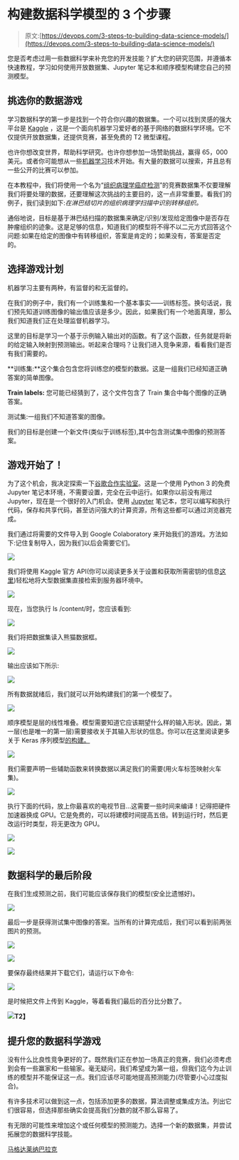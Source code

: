 # 构建数据科学模型的 3 个步骤

> 原文:[https://devops.com/3-steps-to-building-data-science-models/](https://devops.com/3-steps-to-building-data-science-models/)

您是否考虑过用一些数据科学来补充您的开发技能？扩大您的研究范围，并遵循本快速教程，学习如何使用开放数据集、Jupyter 笔记本和顺序模型构建您自己的预测模型。

## **挑选你的数据游戏**

学习数据科学的第一步是找到一个符合你兴趣的数据集。一个可以找到灵感的强大平台是 [Kaggle](https://www.kaggle.com/) ，这是一个面向机器学习爱好者的基于网络的数据科学环境。它不仅提供开放数据集，还提供竞赛，甚至免费的 T2 微型课程。

也许你想改变世界，帮助科学研究。也许你想参加一场赞助挑战，赢得 65，000 美元。或者你可能想从一些[机器学习](https://devops.com/developing-simple-and-stable-machine-learning-models/)技术开始。有大量的数据可以搜索，并且总有一些公开的比赛可以参加。

在本教程中，我们将使用一个名为“[组织病理学癌症检测](https://www.kaggle.com/c/histopathologic-cancer-detection/overview)”的竞赛数据集不仅要理解我们将要处理的数据，还要理解这次挑战的主要目的，这一点非常重要。看我们的例子，我们读到如下:*在淋巴结切片的组织病理学扫描中识别转移组织。*

通俗地说，目标是基于淋巴结扫描的数据集来确定/识别/发现给定图像中是否存在肿瘤组织的迹象。这是足够的信息，知道我们的模型将不得不以二元方式回答这个问题:如果在给定的图像中有转移组织，答案是肯定的；如果没有，答案是否定的。

## **选择游戏计划**

机器学习主要有两种，有监督的和无监督的。

在我们的例子中，我们有一个训练集和一个基本事实——训练标签。换句话说，我们预先知道训练图像的输出值应该是多少。因此，如果我们有一个地面真理，那么我们知道我们正在处理监督机器学习。

这里的目标是学习一个基于示例输入输出对的函数。有了这个函数，任务就是将新的给定输入映射到预测输出。听起来合理吗？让我们进入竞争来源，看看我们是否有我们需要的。

**训练集:**这个集合包含您将训练您的模型的数据。这是一组我们已经知道正确答案的简单图像。

**Train labels:** 您可能已经猜到了，这个文件包含了 Train 集合中每个图像的正确答案。

测试集:一组我们不知道答案的图像。

我们的目标是创建一个新文件(类似于训练标签),其中包含测试集中图像的预测答案。

## 游戏开始了！

为了这个机会，我决定探索一下[谷歌合作实验室](https://colab.research.google.com/notebooks/welcome.ipynb#recent=true)。这是一个使用 Python 3 的免费 Jupyter 笔记本环境，不需要设置，完全在云中运行。如果你以前没有用过 Jupyter，现在是一个很好的入门机会。使用 [Jupyter](https://jupyter.org) 笔记本，您可以编写和执行代码，保存和共享代码，甚至访问强大的计算资源，所有这些都可以通过浏览器完成。

我们通过将需要的文件导入到 Google Colaboratory 来开始我们的游戏。方法如下:记住复制导入，因为我们以后会需要它们。

![](../Images/330b8cc370739b5160f0b2dda405d4e4.png)

我们将使用 Kaggle 官方 API(你可以阅读更多关于设置和获取所需密钥的信息[这里](https://github.com/Kaggle/kaggle-api))轻松地将大型数据集直接检索到服务器环境中。

![](../Images/05e8a6bfbcd8e76f23b75e7ac32ed35e.png)

现在，当您执行 ls /content/时，您应该看到:

![](../Images/330b8cc370739b5160f0b2dda405d4e4.png)

我们将把数据集读入熊猫数据框。

![](../Images/61d8573c0378f44f3316236b69808649.png)

输出应该如下所示:

![](../Images/9f30ec2a956377e9bd201ec62df6c818.png)

所有数据就绪后，我们就可以开始构建我们的第一个模型了。

![](../Images/fe010f74de8cb13cc55740598817b149.png)

顺序模型是层的线性堆叠。模型需要知道它应该期望什么样的输入形状。因此，第一层(也是唯一的第一层)需要接收关于其输入形状的信息。你可以在这里阅读更多关于 Keras 序列模型[的构建。](https://keras.io/getting-started/sequential-model-guide/)

![](../Images/f3e8401a1a9a031141cf93f6a76b6b5c.png)

我们需要声明一些辅助函数来转换数据以满足我们的需要(用火车标签映射火车集)。

![](../Images/b9e406491849e9ffa05be4b7a0b629e5.png)

执行下面的代码，放上你最喜欢的电视节目…这需要一些时间来编译！记得把硬件加速器换成 GPU。它是免费的，可以将建模时间提高五倍。转到运行时，然后更改运行时类型，将无更改为 GPU。

![](../Images/6ccc061e454056795298e15eef2f5d81.png)

![](../Images/3a7859cd4dc17c1cafe0788107b8a4b1.png)

## **数据科学的最后阶段**

在我们生成预测之前，我们可能应该保存我们的模型(安全比遗憾好)。

![](../Images/699174d2cc83caf789dd69640737d0a4.png)

最后一步是获得测试集中图像的答案。当所有的计算完成后，我们可以看到前两张图片的预测。

![](../Images/bbd270e9fa214eddf63fba31f3c3c5b1.png)

![](../Images/4f523a586820db1090543c450da13220.png)

要保存最终结果并下载它们，请运行以下命令:

![](../Images/78fc56e23b1d251c1bfee00193b94e34.png)

是时候把文件上传到 Kaggle，等着看我们最后的百分比分数了。

**![](../Images/c5f0a7295c4e94f59f1c3039dd392827.png)T2】**

## **提升您的数据科学游戏**

没有什么比良性竞争更好的了。既然我们正在参加一场真正的竞赛，我们必须考虑到会有一些赢家和一些输家。毫无疑问，我们希望成为第一组，但我们迄今为止训练的模型并不能保证这一点。我们应该尽可能地提高预测能力(尽管要小心过度拟合)。

有许多技术可以做到这一点，包括添加更多的数据，算法调整或集成方法。列出它们很容易，但选择那些确实会提高我们分数的就不那么容易了。

有无限的可能性来增加这个或任何模型的预测能力。选择一个新的数据集，并尝试拓展您的数据科学技能。

[马格达莱纳巴拉克](https://devops.com/author/magdalena-baracz/)